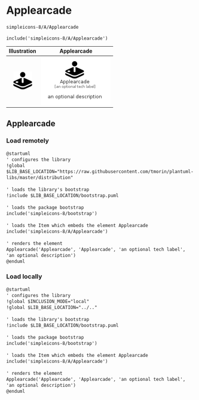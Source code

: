 # Applearcade


```text
simpleicons-8/A/Applearcade
```

```text
include('simpleicons-8/A/Applearcade')
```



| Illustration | Applearcade |
| :---: | :---: |
| ![illustration for Illustration](../../simpleicons-8/A/Applearcade.png) | ![illustration for Applearcade](../../simpleicons-8/A/Applearcade.Local.png) |




## Applearcade

### Load remotely
```plantuml
@startuml
' configures the library
!global $LIB_BASE_LOCATION="https://raw.githubusercontent.com/tmorin/plantuml-libs/master/distribution"

' loads the library's bootstrap
!include $LIB_BASE_LOCATION/bootstrap.puml

' loads the package bootstrap
include('simpleicons-8/bootstrap')

' loads the Item which embeds the element Applearcade
include('simpleicons-8/A/Applearcade')

' renders the element
Applearcade('Applearcade', 'Applearcade', 'an optional tech label', 'an optional description')
@enduml
```

### Load locally
```plantuml
@startuml
' configures the library
!global $INCLUSION_MODE="local"
!global $LIB_BASE_LOCATION="../.."

' loads the library's bootstrap
!include $LIB_BASE_LOCATION/bootstrap.puml

' loads the package bootstrap
include('simpleicons-8/bootstrap')

' loads the Item which embeds the element Applearcade
include('simpleicons-8/A/Applearcade')

' renders the element
Applearcade('Applearcade', 'Applearcade', 'an optional tech label', 'an optional description')
@enduml
```


